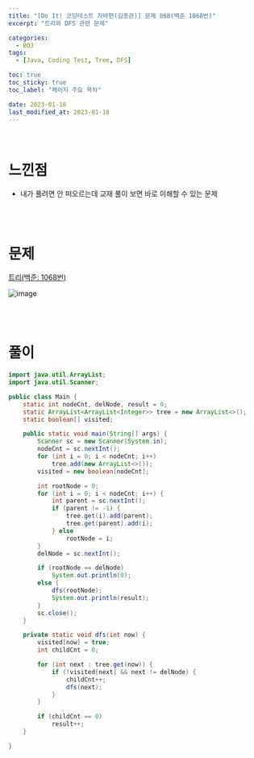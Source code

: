 ```yaml
---
title: "[Do It! 코딩테스트 자바편(김종관)] 문제 068(백준 1068번)"
excerpt: "트리와 DFS 관련 문제"

categories:
  - BOJ
tags:
  - [Java, Coding Test, Tree, DFS]

toc: true
toc_sticky: true
toc_label: "페이지 주요 목차"

date: 2023-01-18
last_modified_at: 2023-01-18
---
```


<br>

# 느낀점

- 내가 풀려면 안 떠오르는데 교재 풀이 보면 바로 이해할 수 있는 문제

<br><br>

# 문제

[트리(백준: 1068번)](https://www.acmicpc.net/problem/1068)

![image](https://user-images.githubusercontent.com/112764753/213055075-2cbae54e-2ac1-4608-ad55-69557aa9759b.png)

<br><br>

# 풀이

```java
import java.util.ArrayList;
import java.util.Scanner;

public class Main {
    static int nodeCnt, delNode, result = 0;
    static ArrayList<ArrayList<Integer>> tree = new ArrayList<>();
    static boolean[] visited;

    public static void main(String[] args) {
        Scanner sc = new Scanner(System.in);
        nodeCnt = sc.nextInt();
        for (int i = 0; i < nodeCnt; i++)
            tree.add(new ArrayList<>());
        visited = new boolean[nodeCnt];

        int rootNode = 0;
        for (int i = 0; i < nodeCnt; i++) {
            int parent = sc.nextInt();
            if (parent != -1) {
                tree.get(i).add(parent);
                tree.get(parent).add(i);
            } else
                rootNode = i;
        }
        delNode = sc.nextInt();

        if (rootNode == delNode)
            System.out.println(0);
        else {
            dfs(rootNode);
            System.out.println(result);
        }
        sc.close();
    }

    private static void dfs(int now) {
        visited[now] = true;
        int childCnt = 0;

        for (int next : tree.get(now)) {
            if (!visited[next] && next != delNode) {
                childCnt++;
                dfs(next);
            }
        }

        if (childCnt == 0)
            result++;
    }

}
```
